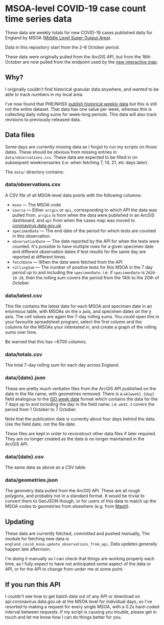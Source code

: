 # MSOA-level COVID-19 case count time series data

These data are weekly totals for new COVID-19 cases published daily for England by MSOA ([Middle Level Super Output
Area](https://en.wikipedia.org/wiki/ONS_coding_system#Neighbourhood_Statistics_Geography)).

Data in this repository start from the 2–8 October period.

These data were originally pulled from the ArcGIS API, but from the 16th October are now pulled from
the endpoint used by the [new interactive
map](https://coronavirus-staging.data.gov.uk/details/interactive-map).

## Why?

I originally couldn't find historical granular data anywhere, and wanted to be able to track numbers in my local area.

I've now found that PHE/NHSX [publish historical weekly data](https://coronavirus-staging.data.gov.uk/details/about-data#downloads)
but this is still not the entire dataset. That data has one value per week, whereas this is collecting daily rolling
sums for week-long periods. This data will also track revisions to previously-released data.


## Data files

Some days are currently missing data as I forgot to run my scripts on those
dates. These should be obvious from missing entries in `data/observations.csv`.
These data are expected to be filled in on subsequent weekiversaries (i.e. when
fetching 7, 14, 21, etc days later).

The `data/` directory contains:

### data/observations.csv

A CSV file of all MSOA-level data points with the following columns:

* `msoa` — The MSOA code
* `source` — Either `arcgis` or `api`, corresponding to which API the data was pulled from. `arcgis` is from when the
  data were published in an ArcGIS dashboard, and `api` from when the cases map was moved to
  [coronavirus.data.gov.uk](https://coronavirus-staging.data.gov.uk/details/interactive-map).
* `specimenDate` — The end date of the period for which tests are counted in this observation.
* `observationDate` — The date reported by the API for when the tests were counted. It's possible to have multiple rows
  for a given specimen date and different observation dates if test results for the same day are reported at different
  times.
* `fetchDate` — When the data were fetched from the API
* `rollingSum` — The number of positive tests for this MSOA in the 7 day period up to and including the `specimenDate`.
  i.e. if `specimenDate` is `2020-10-20`, then the rolling sum covers the period from the 14th to the 20th of October.


### data/latest.csv

This file contains the latest data for each MSOA and specimen date in an
enormous table, with MSOAs on the x axis, and specimen dates on the y axis. The
cell values are again the 7-day rolling sums. You could open this in your
favourite spreadsheet program, select the first column and the columns for the
MSOAs your interested in, and create a graph of the rolling sums over time.
 
Be warned that this has ~6700 columns.


### data/totals.csv

The total 7-day rolling sum for each day across England.


### data/{date}.json

These are pretty much verbatim files from the ArcGIS API published on the date in the file name, with
geometries removed. There is a `wk{week}_{day}` field analogous to the [ISO week
date](https://en.wikipedia.org/wiki/ISO_week_date) format which contains the data for the 7 days up to and
including the day in the field name. i.e. `wk41_3` covers the period from 1 October to 7 October.

Note that the publication date is currently about four days behind the data. Use the field date, not the file date.

These files are kept in order to reconstruct other data files if later required. They are no longer created as the
data is no longer maintained in the ArcGIS API.

### data/{date}.csv

The same data as above as a CSV table.

### data/geometries.json

The geometry data pulled from the ArcGIS API. These are all rough polygons, and probably not in a standard format.
It would be trivial to convert them to GeoJSON though, or for users of this data to match up the MSOA codes to
geometries from elsewhere (e.g. from [MapIt](https://mapit.mysociety.org/areas/OMF.html)).


## Updating

These data are currently fetched, committed and pushed manually, The module for fetching new data is
`england_covid_msoa.update_observations_from_api`.  Data updates generally happen late afternoon.

I'm doing it manually so I can check that things are working properly each
time, as I fully expect to have not anticipated some aspect of the data or API,
or for the API to change from under me at some point.


## If you run this API

I couldn't see how to get batch data out of any API or download on
api.coronavirus.data.gov.uk at the MSOA level for individual days, so I've resorted to making a
request for every single MSOA, with a 0.2s hard-coded interval between
requests. If my script is causing you trouble, please get in touch and let me
know how I can do things better for you.
